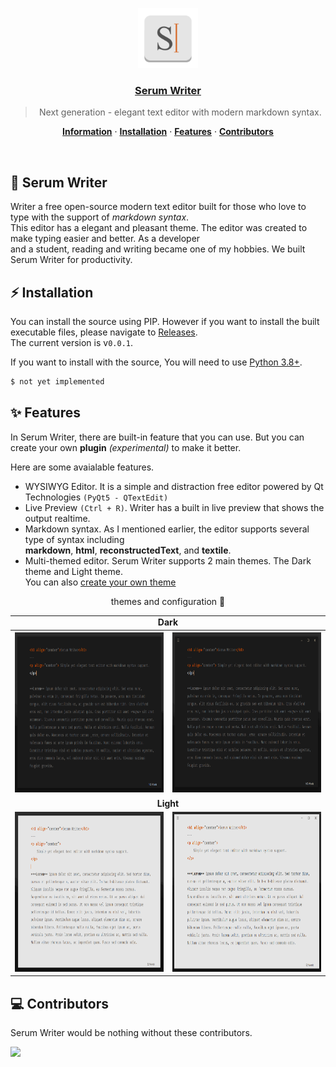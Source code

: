 <p align="center">
  <a href="https://github.com/serumstudio/writer">
    <img src="images/logo.png" height="96"/>
    <h3 align="center">Serum Writer</h3>
  </a>
</p>

<blockquote align="center">
  Next generation - elegant text editor with modern markdown syntax.
</blockquote>

<p align="center">
  <a href="https://github.com/serumstudio/writer#-serum-writer"><strong>Information</strong></a> ·
  <a href="https://github.com/serumstudio/writer#-installation"><strong>Installation</strong></a> ·
  <a href="https://github.com/serumstudio/writer#-features"><strong>Features</strong></a> ·
  <a href="https://github.com/serumstudio/writer#-contributors"><strong>Contributors</strong></a>
</p>
<br/>

## 📃 Serum Writer
Writer a free open-source modern text editor built for those who love to type with the support of *markdown syntax*. <br>
This editor has a elegant and pleasant theme. The editor was created to make typing easier and better. As a developer <br>
and a student, reading and writing became one of my hobbies. We built Serum Writer for productivity. 

## ⚡ Installation
You can install the source using PIP. However if you want to install the built executable files, please navigate to 
[Releases](https://github.com/serumstudio/writer/releases). <br>The current version is v`0.0.1`. 

If you want to install with the source, You will need to use [Python 3.8+](https://python.org/downloads).
```bash
$ not yet implemented
```

## ✨ Features
In Serum Writer, there are built-in feature that you can use. But you can create your own **plugin** *(experimental)* to make it better.

Here are some avaialable features.

- WYSIWYG Editor. It is a simple and distraction free editor powered by Qt Technologies `(PyQt5 - QTextEdit)`
- Live Preview `(Ctrl + R)`. Writer has a built in live preview that shows the output realtime.
- Markdown syntax. As I mentioned earlier, the editor supports several type of syntax including <br> **markdown**, **html**, **reconstructedText**, and **textile**.
- Multi-themed editor. Serum Writer supports 2 main themes. The Dark theme and Light theme. <br> You can also [create your own theme](https://github.com/serumstudio/writer)

<p align="center"> themes and configuration 🌙 </p>
<table align="center">
  <tr>
      <td align="center" colspan="4">
        <b>Dark</b>  
      </td>
  </tr>

  <tr>
    <th>
      <img src="images/typing.png" height="256" />
    </th>
    <th>
      <img src="images/w_titlebar.png" height="256" />
    </th>
  </tr>
  
  <tr>
      <td align="center" colspan="4">
        <b>Light</b>  
      </td>
  </tr>
  
  <tr>
    <td>
      <img src="images/typing_light.png" height="256" />
    </td>
    <td>
      <img src="images/w_titlebar_light.png" height="256" />
    </td>
  </tr>
</table>

## 💻 Contributors
Serum Writer would be nothing without these contributors.

<a href="https://github.com/serumstudio/writer/graphs/contributors">
  <img src="https://contrib.rocks/image?repo=serumstudio/writer" />
</a>

